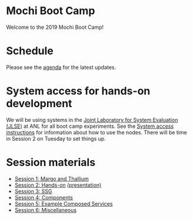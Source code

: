 # Mochi Boot Camp

Welcome to the 2019 Mochi Boot Camp!

# Schedule

Please see the [agenda](https://docs.google.com/spreadsheets/d/17lOj8Kk-ySFfTkOc7W-2pTVB7kNgrnO0VzB1RDVmKAU/edit?usp=sharing) for the latest updates.

# System access for hands-on development

We will be using systems in the [Joint Laboratory for System Evaluation
(JLSE)](http://jlse.anl.gov) at ANL for all boot camp experiments.  See the
[System access instructions](SYSTEM.md) for information about how to use the
nodes.  There will be time in Session 2 on Tuesday to set things up.

# Session materials

* [Session 1: Margo and Thallium](sessions/s1-margo-thallium/README.md)
* [Session 2: Hands-on](sessions/s2-hands-on/README.md) [(presentation)](sessions/s2-hands-on/mbc-s2-hands-on.pdf)
* [Session 3: SSG](sessions/s3-ssg/README.md)
* [Session 4: Components](sessions/s4-componets/README.md)
* [Session 5: Example Composed Services](sessions/s5-composed/README.md)
* [Session 6: Miscellaneous](sessions/s6-misc/README.md)

